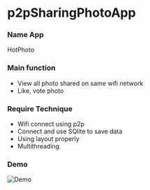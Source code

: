 # p2pSharingPhotoApp
### Name App
HotPhoto
### Main function
- View all photo shared on same wifi network
- Like, vote photo

### Require Technique
- Wifi connect using p2p
- Connect and use SQlite to save data
- Using layout properly
- Multithreading

### Demo

![Demo](https://quyenvinhxuan.files.wordpress.com/2016/05/demo.jpg "This is homepage")
